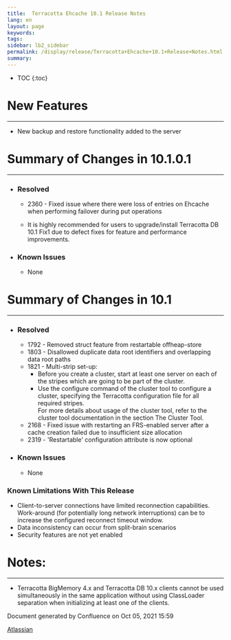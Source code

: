 ```yaml
---
title:  Terracotta Ehcache 10.1 Release Notes  
lang: en
layout: page
keywords:
tags:
sidebar: lb2_sidebar
permalink: /display/release/Terracotta+Ehcache+10.1+Release+Notes.html
summary:
---
```




* TOC
{:toc}

# New Features
------------

*   New backup and restore functionality added to the server

# Summary of Changes in 10.1.0.1
------------------------------

*   ### Resolved
    
    *   2360 - Fixed issue where there were loss of entries on Ehcache when performing failover during put operations
        
    *   It is highly recommended for users to upgrade/install Terracotta DB 10.1 Fix1 due to defect fixes for feature and performance improvements.
*   ### Known Issues
    
    *   None

# Summary of Changes in 10.1
--------------------------

*   ### Resolved
    
    *   1792 - Removed struct feature from restartable offheap-store
    *   1803 - Disallowed duplicate data root identifiers and overlapping data root paths
    *   1821 - Multi-strip set-up:  
        *   Before you create a cluster, start at least one server on each of the stripes which are going to be part of the cluster.
        *   Use the configure command of the cluster tool to configure a cluster, specifying the Terracotta configuration file for all required stripes.  
            For more details about usage of the cluster tool, refer to the cluster tool documentation in the section The Cluster Tool.
    *   2168 - Fixed issue with restarting an FRS-enabled server after a cache creation failed due to insufficient size allocation
    *   2319 - 'Restartable' configuration attribute is now optional
        
*   ### Known Issues
    
    *   None
        

### Known Limitations With This Release

*   Client-to-server connections have limited reconnection capabilities.  Work-around (for potentially long network interruptions) can be to increase the configured reconnect timeout window.
*   Data inconsistency can occur from split-brain scenarios
*   Security features are not yet enabled

# Notes:
------

*   Terracotta BigMemory 4.x and Terracotta DB 10.x clients cannot be used simultaneously in the same application without using ClassLoader separation when initializing at least one of the clients.

Document generated by Confluence on Oct 05, 2021 15:59

[Atlassian](http://www.atlassian.com/)
